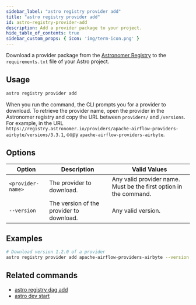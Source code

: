 ```yaml
---
sidebar_label: "astro registry provider add"
title: "astro registry provider add"
id: astro-registry-provider-add
description: Add a provider package to your project.
hide_table_of_contents: true
sidebar_custom_props: { icon: 'img/term-icon.png' } 
---
```


Download a provider package from the [Astronomer Registry](https://registry.astronomer.io/) to the `requirements.txt` file of your Astro project. 

## Usage 

```sh
astro registry provider add
```

When you run the command, the CLI prompts you for a provider to download. To retrieve the provider name, open the provider in the Astronomer registry and copy the URL between `providers/` and `/versions`. For example, in the URL `https://registry.astronomer.io/providers/apache-airflow-providers-airbyte/versions/3.3.1`, copy `apache-airflow-providers-airbyte`. 

## Options

| Option            | Description                                                                                                                             | Valid Values  |
| ----------------- | --------------------------------------------------------------------------------------------------------------------------------------- | ------------- |
| `<provider-name>`   | The provider to download.                                                                                                      | Any valid provider name. Must be the first option in the command.   |
| `--version`   | The version of the provider to download.                                                                                                      | Any valid version.   |

## Examples

```sh
# Download version 1.2.0 of a provider
astro registry provider add apache-airflow-providers-airbyte --version 1.2.0
```

## Related commands

- [astro registry dag add](cli/astro-registry-dag-add.md)
- [astro dev start](cli/astro-dev-start.md)

